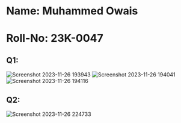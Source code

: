 # Name: Muhammed Owais
# Roll-No: 23K-0047

## Q1:
![Screenshot 2023-11-26 193943](https://github.com/Muhammed-Owais01/PfFall23/assets/83649329/ff19da3a-4dc8-476e-b71e-6dc89d48a3e7)
![Screenshot 2023-11-26 194041](https://github.com/Muhammed-Owais01/PfFall23/assets/83649329/dbcd14f2-ac86-4d93-8649-32196be4938f)
![Screenshot 2023-11-26 194116](https://github.com/Muhammed-Owais01/PfFall23/assets/83649329/58a3c8ed-a80d-4898-a475-9acc7c978b0b)

## Q2:
![Screenshot 2023-11-26 224733](https://github.com/Muhammed-Owais01/PfFall23/assets/83649329/f3d5c402-9022-4aa6-89a2-26a72f54be48)

